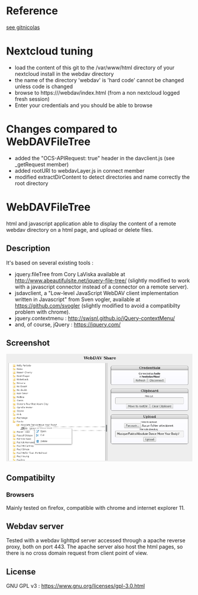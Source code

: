 # Reference
[see gitnicolas](https://github.com/gitnicolas/webdavjs)

# Nextcloud tuning
- load the content of this git to the /var/www/html directory of your nextcloud install in the webdav directory
- the name of the directory 'webdav' is 'hard code' cannot be changed unless code is changed
- browse to https://<your server>/webdav/index.html (from a non nextcloud logged fresh session)
- Enter your credentials and you should be able to browse
 
# Changes compared to WebDAVFileTree
- added the "OCS-APIRequest: true" header in the davclient.js (see _getRequest  member)
- added rootURI to webdavLayer.js in connect member
- modified extractDirContent to detect directories and name correctly the root directory

# WebDAVFileTree
html and javascript application able to display the content of a remote webdav directory on a html page,
and upload or delete files.

## Description

It's based on several existing tools :
 - jquery.fileTree from Cory LaViska available at http://www.abeautifulsite.net/jquery-file-tree/
(slightly modified to work with a javascript connector instead of a connector on a remote server).
 - jsdavclient, a "Low-level JavaScript WebDAV client implementation written in Javascript" from Sven vogler,
 available at https://github.com/svogler (slightly modified to avoid a compatibilty problem with chrome).
 - jquery.contextmenu : http://swisnl.github.io/jQuery-contextMenu/
 - and, of course, jQuery : https://jquery.com/

## Screenshot

![Screen shot of WebDavShare interface](screenshot.png)

## Compatibilty
### Browsers
Mainly tested on firefox, compatible with chrome and internet explorer 11.

## Webdav server
Tested with a webdav lighttpd server accessed through a apache reverse proxy, both on port 443.
The apache server also host the html pages, so there is no cross domain request from client point of view.

## License
GNU GPL v3 : https://www.gnu.org/licenses/gpl-3.0.html
